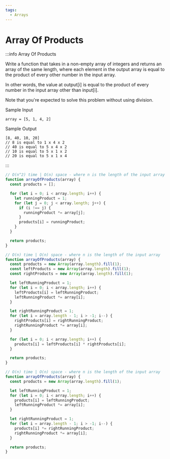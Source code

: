 ```yaml
---
tags:
  - Arrays
---
```


# Array Of Products

:::info Array Of Products

Write a function that takes in a non-empty array of integers and returns an array of the same length, where each element in the output array is equal to the product of every other number in the input array.

In other words, the value at output[i] is equal to the product of every number in the input array other than input[i].

Note that you're expected to solve this problem without using division.

Sample Input
```
array = [5, 1, 4, 2]
```
Sample Output
```
[8, 40, 10, 20]
// 8 is equal to 1 x 4 x 2
// 40 is equal to 5 x 4 x 2
// 10 is equal to 5 x 1 x 2
// 20 is equal to 5 x 1 x 4
```

:::

```js title="Solution 1"
// O(n^2) time | O(n) space - where n is the length of the input array
function arrayOfProducts(array) {
  const products = [];

  for (let i = 0; i < array.length; i++) {
    let runningProduct = 1;
    for (let j = 0; j < array.length; j++) {
      if (i !== j) {
        runningProduct *= array[j];
      }
      products[i] = runningProduct;
    }
  }

  return products;
}
```

```js title="Solution 2"
// O(n) time | O(n) space - where n is the length of the input array
function arrayOfProducts(array) {
  const products = new Array(array.length).fill(1);
  const leftProducts = new Array(array.length).fill(1);
  const rightProducts = new Array(array.length).fill(1);

  let leftRunningProduct = 1;
  for (let i = 0; i < array.length; i++) {
    leftProducts[i] = leftRunningProduct;
    leftRunningProduct *= array[i];
  }

  let rightRunningProduct = 1;
  for (let i = array.length - 1; i > -1; i--) {
    rightProducts[i] = rightRunningProduct;
    rightRunningProduct *= array[i];
  }

  for (let i = 0; i < array.length; i++) {
    products[i] = leftProducts[i] * rightProducts[i];
  }

  return products;
}
```


```js title="Solution 3"
// O(n) time | O(n) space - where n is the length of the input array
function arrayOfProducts(array) {
  const products = new Array(array.length).fill(1);

  let leftRunningProduct = 1;
  for (let i = 0; i < array.length; i++) {
    products[i] = leftRunningProduct;
    leftRunningProduct *= array[i];
  }

  let rightRunningProduct = 1;
  for (let i = array.length - 1; i > -1; i--) {
    products[i] *= rightRunningProduct;
    rightRunningProduct *= array[i];
  }

  return products;
}
```